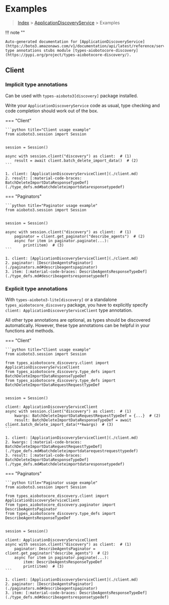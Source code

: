 # Examples

> [Index](../README.md) > [ApplicationDiscoveryService](./README.md) > Examples

!!! note ""

    Auto-generated documentation for [ApplicationDiscoveryService](https://boto3.amazonaws.com/v1/documentation/api/latest/reference/services/discovery.html#ApplicationDiscoveryService)
    type annotations stubs module [types-aiobotocore-discovery](https://pypi.org/project/types-aiobotocore-discovery/).

## Client

### Implicit type annotations

Can be used with `types-aioboto3[discovery]` package installed.

Write your `ApplicationDiscoveryService` code as usual,
type checking and code completion should work out of the box.



=== "Client"

    ```python title="Client usage example"
    from aioboto3.session import Session


    session = Session()

    async with session.client("discovery") as client:  # (1)
        result = await client.batch_delete_import_data()  # (2)
    ```

    1. client: [ApplicationDiscoveryServiceClient](./client.md)
    2. result: [:material-code-braces: BatchDeleteImportDataResponseTypeDef](./type_defs.md#batchdeleteimportdataresponsetypedef) 



=== "Paginators"

    ```python title="Paginator usage example"
    from aioboto3.session import Session


    session = Session()

    async with session.client("discovery") as client:  # (1)
        paginator = client.get_paginator("describe_agents")  # (2)
        async for item in paginator.paginate(...):
            print(item)  # (3)
    ```

    1. client: [ApplicationDiscoveryServiceClient](./client.md)
    2. paginator: [DescribeAgentsPaginator](./paginators.md#describeagentspaginator)
    3. item: [:material-code-braces: DescribeAgentsResponseTypeDef](./type_defs.md#describeagentsresponsetypedef) 




### Explicit type annotations

With `types-aioboto3-lite[discovery]`
or a standalone `types_aiobotocore_discovery` package, you have to explicitly specify
`client: ApplicationDiscoveryServiceClient` type annotation.

All other type annotations are optional, as types should be discovered automatically.
However, these type annotations can be helpful in your functions and methods.


=== "Client"

    ```python title="Client usage example"
    from aioboto3.session import Session

    from types_aiobotocore_discovery.client import ApplicationDiscoveryServiceClient
    from types_aiobotocore_discovery.type_defs import BatchDeleteImportDataResponseTypeDef
    from types_aiobotocore_discovery.type_defs import BatchDeleteImportDataRequestRequestTypeDef


    session = Session()

    client: ApplicationDiscoveryServiceClient
    async with session.client("discovery") as client:  # (1)
        kwargs: BatchDeleteImportDataRequestRequestTypeDef = {...}  # (2)
        result: BatchDeleteImportDataResponseTypeDef = await client.batch_delete_import_data(**kwargs)  # (3)
    ```

    1. client: [ApplicationDiscoveryServiceClient](./client.md)
    2. kwargs: [:material-code-braces: BatchDeleteImportDataRequestRequestTypeDef](./type_defs.md#batchdeleteimportdatarequestrequesttypedef) 
    3. result: [:material-code-braces: BatchDeleteImportDataResponseTypeDef](./type_defs.md#batchdeleteimportdataresponsetypedef) 



=== "Paginators"

    ```python title="Paginator usage example"
    from aioboto3.session import Session

    from types_aiobotocore_discovery.client import ApplicationDiscoveryServiceClient
    from types_aiobotocore_discovery.paginator import DescribeAgentsPaginator
    from types_aiobotocore_discovery.type_defs import DescribeAgentsResponseTypeDef


    session = Session()

    client: ApplicationDiscoveryServiceClient
    async with session.client("discovery") as client:  # (1)
        paginator: DescribeAgentsPaginator = client.get_paginator("describe_agents")  # (2)
        async for item in paginator.paginate(...):
            item: DescribeAgentsResponseTypeDef
            print(item)  # (3)
    ```

    1. client: [ApplicationDiscoveryServiceClient](./client.md)
    2. paginator: [DescribeAgentsPaginator](./paginators.md#describeagentspaginator)
    3. item: [:material-code-braces: DescribeAgentsResponseTypeDef](./type_defs.md#describeagentsresponsetypedef) 





